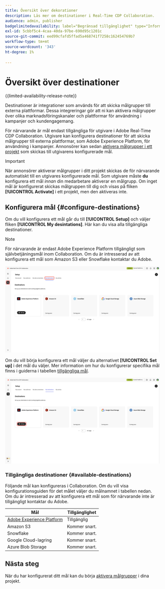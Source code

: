 ```yaml
---
title: Översikt över dekorationer
description: Läs mer om destinationer i Real-Time CDP Collaboration.
audience: admin, publisher
badgelimitedavailability: label="Begränsad tillgänglighet" type="Informative" url="https://helpx.adobe.com/se/legal/product-descriptions/real-time-customer-data-platform-collaboration.html newtab=true"
exl-id: 5cbbf5c4-4caa-40da-97be-690d95c1201c
source-git-commit: eed99cfafd5ffad5a468741f7258c162454769b7
workflow-type: tm+mt
source-wordcount: '343'
ht-degree: 1%

---
```


# Översikt över destinationer

{{limited-availability-release-note}}

Destinationer är integrationer som används för att skicka målgrupper till externa plattformar. Dessa integreringar gör att ni kan aktivera målgrupper över olika marknadsföringskanaler och plattformar för användning i kampanjer och kundengagemang.

För närvarande är mål endast tillgängliga för utgivare i Adobe Real-Time CDP Collaboration. Utgivare kan konfigurera destinationer för att skicka målgrupper till externa plattformar, som Adobe Experience Platform, för användning i kampanjer. Annonsörer kan sedan [aktivera målgrupper i ett projekt](../collaborate/activate.md) som skickas till utgivarens konfigurerade mål.

>[!IMPORTANT]
>
>När annonsörer aktiverar målgrupper i ditt projekt skickas de för närvarande automatiskt till en utgivares konfigurerade mål. Som utgivare måste **du** konfigurera ett mål *innan* din medarbetare aktiverar en målgrupp. Om inget mål är konfigurerat skickas målgruppen till dig och visas på fliken **[!UICONTROL Activate]** i ett projekt, men den aktiveras inte.

## Konfigurera mål {#configure-destinations}

Om du vill konfigurera ett mål går du till **[!UICONTROL Setup]** och väljer fliken **[!UICONTROL My desintations]**. Här kan du visa alla tillgängliga destinationer.

>[!NOTE]
>
> För närvarande är endast Adobe Experience Platform tillgängligt som självbetjäningsmål inom Collaboration. Om du är intresserad av att konfigurera ett mål som Amazon S3 eller Snowflake kontaktar du Adobe.

![Fliken Mina mål på arbetsytan Konfigurera visar tillgängliga mål.](/help/assets/destinations/overview/my-destinations-overview.png)

Om du vill börja konfigurera ett mål väljer du alternativet **[!UICONTROL Set up]** i det mål du väljer. Mer information om hur du konfigurerar specifika mål finns i guiderna i tabellen [tillgängliga mål](#available-destinations).

![Arbetsytan Mina mål med alternativet Konfigurera markerat för Adobe Experience Platform-destinationen.](/help/assets/destinations/overview/my-destinations-set-up.png)

### Tillgängliga destinationer {#available-destinations}

Följande mål kan konfigureras i Collaboration. Om du vill visa konfigurationsguiden för det målet väljer du målnamnet i tabellen nedan. Om du är intresserad av att konfigurera ett mål som för närvarande inte är tillgängligt kontaktar du Adobe.

| Mål | Tillgänglighet |
| --- | --- |
| [Adobe Experience Platform](./experience-platform.md) | Tillgänglig |
| Amazon S3 | Kommer snart. |
| Snowflake | Kommer snart. |
| Google Cloud-lagring | Kommer snart. |
| Azure Blob Storage | Kommer snart. |

## Nästa steg

När du har konfigurerat ditt mål kan du börja [aktivera målgrupper](../collaborate/activate.md) i dina projekt.
